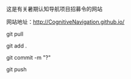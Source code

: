 这是有关暑期认知导航项目招募令的网站

网站地址：http://CognitiveNavigation.github.io/

git pull

git add .

git commit -m "?"

git push